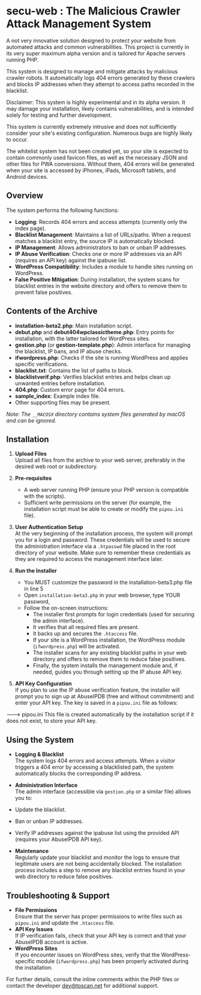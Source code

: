 # secu-web : The Malicious Crawler Attack Management System

A not very innovative solution designed to protect your website from automated attacks and common vulnerabilities. This project is currently in its very super maximum alpha version and is tailored for Apache servers running PHP.

This system is designed to manage and mitigate attacks by malicious crawler robots. It automatically logs 404 errors generated by these crawlers and blocks IP addresses when they attempt to access paths recorded in the blacklist.


Disclaimer: This system is highly experimental and in its alpha version. It may damage your installation, likely contains vulnerabilities, and is intended solely for testing and further development.

This system is currently extremely intrusive and does not sufficiently consider your site's existing configuration. Numerous bugs are highly likely to occur.

The whitelist system has not been created yet, so your site is expected to contain commonly used favicon files, as well as the necessary JSON and other files for PWA conversions. Without them, 404 errors will be generated when your site is accessed by iPhones, iPads, Microsoft tablets, and Android devices.


## Overview

The system performs the following functions:
- **Logging**: Records 404 errors and access attempts (currently only the index page).
- **Blacklist Management**: Maintains a list of URLs/paths. When a request matches a blacklist entry, the source IP is automatically blocked.
- **IP Management**: Allows administrators to ban or unban IP addresses.
- **IP Abuse Verification**: Checks one or more IP addresses via an API (requires an API key) against the ipabuse list.
- **WordPress Compatibility**: Includes a module to handle sites running on WordPress.
- **False Positive Mitigation**: During installation, the system scans for blacklist entries in the website directory and offers to remove them to prevent false positives.

## Contents of the Archive

- **installation-beta2.php**: Main installation script.
- **debut.php** and **debut404wpclassictheme.php**: Entry points for installation, with the latter tailored for WordPress sites.
- **gestion.php** (or **gestion-template.php**): Admin interface for managing the blacklist, IP bans, and IP abuse checks.
- **ifwordpress.php**: Checks if the site is running WordPress and applies specific verifications.
- **blacklist.txt**: Contains the list of paths to block.
- **blacklistverif.php**: Verifies blacklist entries and helps clean up unwanted entries before installation.
- **404.php**: Custom error page for 404 errors.
- **sample_index**: Example index file.
- Other supporting files may be present.

*Note: The `__MACOSX` directory contains system files generated by macOS and can be ignored.*

## Installation

1. **Upload Files**  
   Upload all files from the archive to your web server, preferably in the desired web root or subdirectory.

2. **Pre-requisites**  
   - A web server running PHP (ensure your PHP version is compatible with the scripts).
   - Sufficient write permissions on the server (for example, the installation script must be able to create or modify the `pipou.ini` file).

3. **User Authentication Setup**  
   At the very beginning of the installation process, the system will prompt you for a login and password. These credentials will be used to secure the administration interface via a `.htpasswd` file placed in the root directory of your website. Make sure to remember these credentials as they are required to access the management interface later.

4. **Run the Installer**  
   - You MUST customize the password in the installation-beta3.php file in line 5
   - Open `installation-beta3.php` in your web browser, type YOUR password,
   - Follow the on-screen instructions:
     - The installer first prompts for login credentials (used for securing the admin interface).
     - It verifies that all required files are present.
     - It backs up and secures the `.htaccess` file.
     - If your site is a WordPress installation, the WordPress module (`ifwordpress.php`) will be activated.
     - The installer scans for any existing blacklist paths in your web directory and offers to remove them to reduce false positives.
     - Finally, the system installs the management module and, if needed, guides you through setting up the IP abuse API key.

5. **API Key Configuration**  
   If you plan to use the IP abuse verification feature, the installer will prompt you to sign up at AbuseIPDB (free and without commitment) and enter your API key. The key is saved in a `pipou.ini` file as follows:

---> pipou.ini
This file is created automatically by the installation script if it does not exist, to store your API key.

## Using the System

- **Logging & Blacklist**  
The system logs 404 errors and access attempts. When a visitor triggers a 404 error by accessing a blacklisted path, the system automatically blocks the corresponding IP address.

- **Administration Interface**  
The admin interface (accessible via `gestion.php` or a similar file) allows you to:
- Update the blacklist.
- Ban or unban IP addresses.
- Verify IP addresses against the ipabuse list using the provided API (requires your AbuseIPDB API key).

- **Maintenance**  
Regularly update your blacklist and monitor the logs to ensure that legitimate users are not being accidentally blocked. The installation process includes a step to remove any blacklist entries found in your web directory to reduce false positives.

## Troubleshooting & Support

- **File Permissions**  
Ensure that the server has proper permissions to write files such as `pipou.ini` and update the `.htaccess` file.
- **API Key Issues**  
If IP verification fails, check that your API key is correct and that your AbuseIPDB account is active.
- **WordPress Sites**  
If you encounter issues on WordPress sites, verify that the WordPress-specific module (`ifwordpress.php`) has been properly activated during the installation.

For further details, consult the inline comments within the PHP files or contact the developer dev@toscan.net for additional support.

